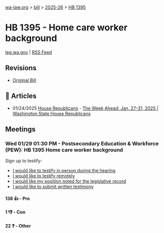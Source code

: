 [wa-law.org](/) > [bill](/bill/) > [2025-26](/bill/2025-26/) > [HB 1395](/bill/2025-26/hb/1395/)

# HB 1395 - Home care worker background
[leg.wa.gov](https://app.leg.wa.gov/billsummary?BillNumber=1395&Year=2025&Initiative=false) | [RSS Feed](./rss.xml)

## Revisions
* [Original Bill](1/)

## 📰 Articles
* 01/24/2025 [House Republicans](/org/house_republicans/) - [The Week Ahead: Jan. 27-31, 2025 | Washington State House Republicans](https://houserepublicans.wa.gov/week/the-week-ahead-jan-27-31-2025/#:~:text=HB%201395)

## Meetings
### Wed 01/29 01:30 PM - Postsecondary Education & Workforce (PEW): HB 1395 Home care worker background
Sign up to testify:
* [I would like to testify in person during the hearing](https://app.leg.wa.gov/csi/Testifier/Add?chamber=House&mId=32582&aId=162111&caId=25141&tId=1)
* [I would like to testify remotely](https://app.leg.wa.gov/csi/Testifier/Add?chamber=House&mId=32582&aId=162111&caId=25141&tId=2)
* [I would like my position noted for the legislative record](https://app.leg.wa.gov/csi/Testifier/Add?chamber=House&mId=32582&aId=162111&caId=25141&tId=3)
* [I would like to submit written testimony](https://app.leg.wa.gov/csi/Testifier/Add?chamber=House&mId=32582&aId=162111&caId=25141&tId=4)

#### 138 👍 - Pro

#### 1 👎 - Con

#### 22 ❓ - Other
